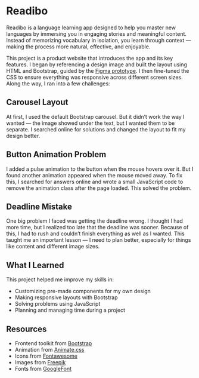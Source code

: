 # Readibo

Readibo is a language learning app designed to help you master new languages by immersing you in engaging stories and meaningful content. Instead of memorizing vocabulary in isolation, you learn through context — making the process more natural, effective, and enjoyable.

This project is a product website that introduces the app and its key features. I began by referencing a design image and built the layout using HTML and Bootstrap, guided by the [Figma prototype](https://www.figma.com/proto/QJqd1vBz1HUrgMI8snnH83/liu_shuang_prototype?node-id=7-7&t=m0n51RSSKH5PRmLC-1). I then fine-tuned the CSS to ensure everything was responsive across different screen sizes. Along the way, I ran into a few challenges:

## Carousel Layout

At first, I used the default Bootstrap carousel. But it didn’t work the way I wanted — the image showed under the text, but I wanted them to be separate. I searched online for solutions and changed the layout to fit my design better.

## Button Animation Problem

I added a pulse animation to the button when the mouse hovers over it. But I found another animation appeared when the mouse moved away. To fix this, I searched for answers online and wrote a small JavaScript code to remove the animation class after the page loaded. This solved the problem.

## Deadline Mistake

One big problem I faced was getting the deadline wrong. I thought I had more time, but I realized too late that the deadline was sooner. Because of this, I had to rush and couldn’t finish everything as well as I wanted. This taught me an important lesson — I need to plan better, especially for things like content and different image sizes.

## What I Learned

This project helped me improve my skills in:

- Customizing pre-made components for my own design
- Making responsive layouts with Bootstrap
- Solving problems using JavaScript
- Planning and managing time during a project

## Resources

- Frontend toolkit from [Bootstrap](https://getbootstrap.com/)
- Animation from [Animate.css](https://animate.style/)
- Icons from [Fontawesome](https://fontawesome.com/)
- Images from [Freepik](https://www.freepik.com/)
- Fonts from [GoogleFont](https://fonts.google.com/)
